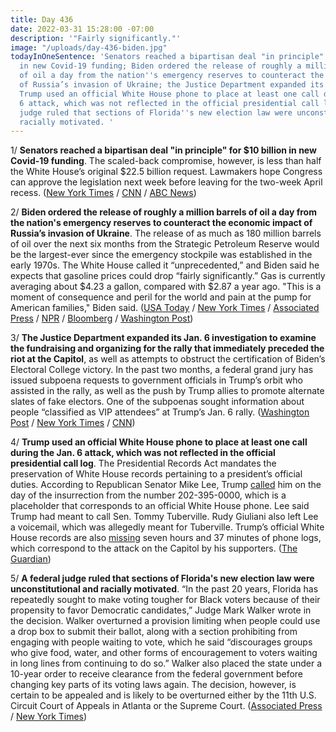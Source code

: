 ```yaml
---
title: Day 436
date: 2022-03-31 15:28:00 -07:00
description: '"Fairly significantly."'
image: "/uploads/day-436-biden.jpg"
todayInOneSentence: 'Senators reached a bipartisan deal "in principle" for $10 billion
  in new Covid-19 funding; Biden ordered the release of roughly a million barrels
  of oil a day from the nation''s emergency reserves to counteract the economic impact
  of Russia’s invasion of Ukraine; the Justice Department expanded its Jan. 6 investigation;
  Trump used an official White House phone to place at least one call during the Jan.
  6 attack, which was not reflected in the official presidential call log; and a federal
  judge ruled that sections of Florida''s new election law were unconstitutional and
  racially motivated. '
---
```


1/ **Senators reached a bipartisan deal "in principle" for $10 billion in new Covid-19 funding**. The scaled-back compromise, however, is less than half the White House’s original $22.5 billion request. Lawmakers hope Congress can approve the legislation next week before leaving for the two-week April recess. ([New York Times](https://www.nytimes.com/live/2022/03/31/world/covid-19-mandates-cases-vaccine/senators-near-a-deal-to-slash-the-stalled-covid-aid-package-to-10-billion) / [CNN](https://www.cnn.com/2022/03/31/politics/covid-relief-negotiations-congress-mitt-romney/index.html) / [ABC News](https://abcnews.go.com/Politics/wireStory/mcconnell-covid-spending-package-shrink-10b-83785608))

2/ **Biden ordered the release of roughly a million barrels of oil a day from the nation's emergency reserves to counteract the economic impact of Russia’s invasion of Ukraine**. The release of as much as 180 million barrels of oil over the next six months from the Strategic Petroleum Reserve would be the largest-ever since the emergency stockpile was established in the early 1970s. The White House called it “unprecedented,” and Biden said he expects that gasoline prices could drop “fairly significantly.” Gas is currently averaging about $4.23 a gallon, compared with $2.87 a year ago. "This is a moment of consequence and peril for the world and pain at the pump for American families," Biden said. ([USA Today](https://www.usatoday.com/story/news/politics/2022/03/31/gas-prices-biden-release-oil-strategic-reserves/7229635001/) / [New York Times](https://www.nytimes.com/live/2022/03/31/world/ukraine-russia-war-news/biden-orders-the-largest-release-from-the-us-oil-reserve-since-it-was-created) / [Associated Press](https://apnews.com/article/russia-ukraine-biden-business-europe-3e1808077371b88ae043c86584763afd) / [NPR](https://www.npr.org/live-updates/ukraine-russia-mariupol-ceasefire-03-31-2022#biden-to-announce-the-largest-release-of-oil-reserves-in-history) / [Bloomberg](https://www.bloomberg.com/news/articles/2022-03-31/biden-weighs-record-release-of-u-s-oil-but-opec-holds-line?srnd=premium&sref=MIBMEEoj) / [Washington Post](https://www.washingtonpost.com/us-policy/2022/03/30/white-house-oil-reserves/))

3/ **The Justice Department expanded its Jan. 6 investigation to examine the fundraising and organizing for the rally that immediately preceded the riot at the Capitol**, as well as attempts to obstruct the certification of Biden’s Electoral College victory. In the past two months, a federal grand jury has issued subpoena requests to government officials in Trump’s orbit who assisted in the rally, as well as the push by Trump allies to promote alternate slates of fake electors. One of the subpoenas sought information about people “classified as VIP attendees” at Trump’s Jan. 6 rally. ([Washington Post](https://www.washingtonpost.com/national-security/2022/03/30/jan-6-fbi-subpoena-justice/) / [New York Times](https://www.nytimes.com/2022/03/30/us/politics/justice-dept-widens-jan-6-inquiry.html) / [CNN](https://www.cnn.com/2022/03/31/politics/january-6-criminal-probe/))

4/ **Trump used an official White House phone to place at least one call during the Jan. 6 attack, which was not reflected in the official presidential call log**. The Presidential Records Act mandates the preservation of White House records pertaining to a president’s official duties. According to Republican Senator Mike Lee, Trump [called](https://www.politico.com/news/2021/02/10/mike-lee-trump-impeachment-468509) him on the day of the insurrection from the number 202-395-0000, which is a placeholder that corresponds to an official White House phone. Lee said Trump had meant to call Sen. Tommy Tuberville. Rudy Giuliani also left Lee a voicemail, which was allegedly meant for Tuberville. Trump’s official White House records are also [missing](https://whatthefuckjusthappenedtoday.com/2022/03/29/day-434/#1-trump%E2%80%99s-jan-6-white-house-records) seven hours and 37 minutes of phone logs, which correspond to the attack on the Capitol by his supporters. ([The Guardian](https://www.theguardian.com/us-news/2022/mar/30/trump-used-white-house-phone-call-capitol-attack-jan-6-not-official-log))

5/ **A federal judge ruled that sections of Florida's new election law were unconstitutional and racially motivated**. “In the past 20 years, Florida has repeatedly sought to make voting tougher for Black voters because of their propensity to favor Democratic candidates,” Judge Mark Walker wrote in the decision. Walker overturned a provision limiting when people could use a drop box to submit their ballot, along with a section prohibiting from engaging with people waiting to vote, which he said “discourages groups who give food, water, and other forms of encouragement to voters waiting in long lines from continuing to do so.” Walker also placed the state under a 10-year order to receive clearance from the federal government before changing key parts of its voting laws again. The decision, however, is certain to be appealed and is likely to be overturned either by the 11th U.S. Circuit Court of Appeals in Atlanta or the Supreme Court. ([Associated Press](https://apnews.com/article/2022-midterm-elections-florida-voting-elections-tallahassee-b0c486301fd6c22eeea6af7e55225c5a) / [New York Times](https://www.nytimes.com/2022/03/31/us/politics/florida-voting-law.html))